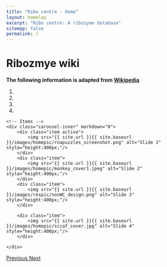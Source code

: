 ```yaml
---
title: "Ribo centre - Home"
layout: homelay
excerpt: "Ribo centre: A ribozyme database"
sitemap: false
permalink: /
---
```



# Ribozmye wiki

**The following information is adapted from [Wikipedia](https://en.wikipedia.org/)**

<script src="https://ajax.googleapis.com/ajax/libs/jquery/2.1.3/jquery.min.js"></script>
<script type="text/javascript" src="{{ site.url }}{{ site.baseurl }}/js/ribozyme.js"></script>

<div id="ribozymewikisection0"></div>

<div markdown="0" id="carousel" class="carousel slide" data-ride="carousel" data-interval="4000" data-pause="hover" >
    <!-- Menu -->
    <ol class="carousel-indicators">
        <li data-target="#carousel" data-slide-to="0" class="active"></li>
        <li data-target="#carousel" data-slide-to="1"></li>
        <li data-target="#carousel" data-slide-to="2"></li>
        <li data-target="#carousel" data-slide-to="3"></li>
    </ol>

    <!-- Items -->
    <div class="carousel-inner" markdown="0">
        <div class="item active">
            <img src="{{ site.url }}{{ site.baseurl }}/images/homepic/rnapuzzles_screenshot.png" alt="Slide 1" style="height:400px;"/>
        </div>
        <div class="item">
            <img src="{{ site.url }}{{ site.baseurl }}/images/homepic/monkey_cover1.jpeg" alt="Slide 2" style="height:400px;"/>
        </div>
        <div class="item">
            <img src="{{ site.url }}{{ site.baseurl }}/images/respic/nonWC_design.png" alt="Slide 3" style="height:400px;"/>
        </div>

        <div class="item">
            <img src="{{ site.url }}{{ site.baseurl }}/images/homepic/sccaf_cover.jpg" alt="Slide 4" style="height:400px;"/>
        </div>

    </div>
  <a class="left carousel-control" href="#carousel" role="button" data-slide="prev">
    <span class="glyphicon glyphicon-chevron-left" aria-hidden="true"></span>
    <span class="sr-only">Previous</span>
  </a>
  <a class="right carousel-control" href="#carousel" role="button" data-slide="next">
    <span class="glyphicon glyphicon-chevron-right" aria-hidden="true"></span>
    <span class="sr-only">Next</span>
  </a>
</div>

<div id="ribozymewikisection1"></div>
